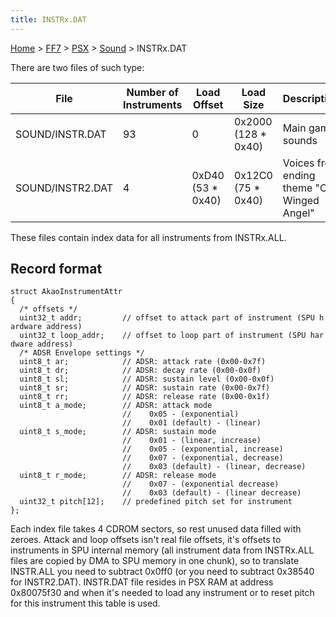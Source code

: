 ```yaml
---
title: INSTRx.DAT
---
```


[Home](../../../Main%20Page.md.md) > [FF7](../../../FF7.md) > [PSX](../../PSX.md) > [Sound](../Sound.md) > INSTRx.DAT

There are two files of such type:

| File             | Number of Instruments | Load Offset        | Load Size            | Description                                 |
|------------------|-----------------------|--------------------|----------------------|---------------------------------------------|
| SOUND/INSTR.DAT  | 93                    | 0                  | 0x2000 (128 \* 0x40) | Main game sounds                            |
| SOUND/INSTR2.DAT | 4                     | 0xD40 (53 \* 0x40) | 0x12C0 (75 \* 0x40)  | Voices from ending theme "One Winged Angel" |

These files contain index data for all instruments from INSTRx.ALL.

## Record format

`struct AkaoInstrumentAttr`  
`{`  
`  /* offsets */`  
`  uint32_t addr;         // offset to attack part of instrument (SPU hardware address)`  
`  uint32_t loop_addr;    // offset to loop part of instrument (SPU hardware address)`  
`  /* ADSR Envelope settings */`  
`  uint8_t ar;            // ADSR: attack rate (0x00-0x7f)`  
`  uint8_t dr;            // ADSR: decay rate (0x00-0x0f)`  
`  uint8_t sl;            // ADSR: sustain level (0x00-0x0f)`  
`  uint8_t sr;            // ADSR: sustain rate (0x00-0x7f)`  
`  uint8_t rr;            // ADSR: release rate (0x00-0x1f)`  
`  uint8_t a_mode;        // ADSR: attack mode`  
`                         //    0x05 - (exponential)`  
`                         //    0x01 (default) - (linear)`  
`  uint8_t s_mode;        // ADSR: sustain mode`  
`                         //    0x01 - (linear, increase)`  
`                         //    0x05 - (exponential, increase)`  
`                         //    0x07 - (exponential, decrease)`  
`                         //    0x03 (default) - (linear, decrease)`  
`  uint8_t r_mode;        // ADSR: release mode`  
`                         //    0x07 - (exponential decrease)`  
`                         //    0x03 (default) - (linear decrease)`  
`  uint32_t pitch[12];    // predefined pitch set for instrument`  
`};`

Each index file takes 4 CDROM sectors, so rest unused data filled with
zeroes. Attack and loop offsets isn't real file offsets, it's offsets to
instruments in SPU internal memory (all instrument data from INSTRx.ALL
files are copied by DMA to SPU memory in one chunk), so to translate
INSTR.ALL you need to subtract 0x0ff0 (or you need to subtract 0x38540
for INSTR2.DAT). INSTR.DAT file resides in PSX RAM at address 0x80075f30
and when it's needed to load any instrument or to reset pitch for this
instrument this table is used.
